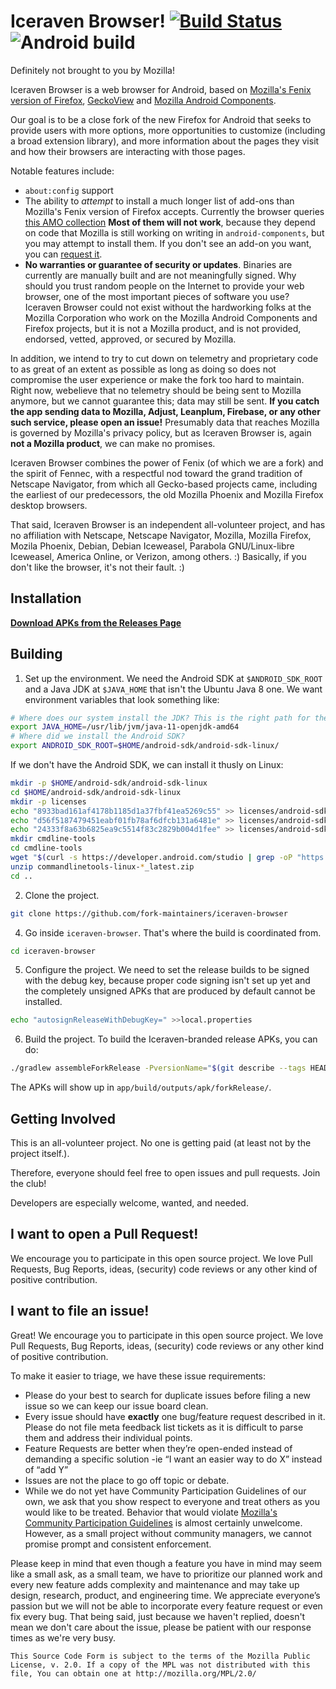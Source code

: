

# Iceraven Browser! [![Build Status](https://travis-ci.org/fork-maintainers/iceraven-browser.svg?branch=fork)](https://travis-ci.org/fork-maintainers/iceraven-browser) ![Android build](https://github.com/fork-maintainers/iceraven-browser/workflows/Android%20build/badge.svg)

Definitely not brought to you by Mozilla!

Iceraven Browser is a web browser for Android, based on [Mozilla's Fenix version of Firefox](https://github.com/mozilla-mobile/fenix/), [GeckoView](https://mozilla.github.io/geckoview/) and [Mozilla Android Components](https://mozac.org/).

Our goal is to be a close fork of the new Firefox for Android that seeks to provide users with more options, more opportunities to customize (including a broad extension library), and more information about the pages they visit and how their browsers are interacting with those pages.

Notable features include:
  * `about:config` support
  * The ability to *attempt* to install a much longer list of add-ons than Mozilla's Fenix version of Firefox accepts. Currently the browser queries [this AMO collection](https://addons.mozilla.org/en-US/firefox/collections/16201230/What-I-want-on-Fenix/) **Most of them will not work**, because they depend on code that Mozilla is still working on writing in `android-components`, but you may attempt to install them. If you don't see an add-on you want, you can [request it](https://github.com/fork-maintainers/iceraven-browser/issues/new).
  * **No warranties or guarantee of security or updates**. Binaries are currently are manually built and are not meaningfully signed. Why should you trust random people on the Internet to provide your web browser, one of the most important pieces of software you use? Iceraven Browser could not exist without the hardworking folks at the Mozilla Corporation who work on the Mozilla Android Components and Firefox projects, but it is not a Mozilla product, and is not provided, endorsed, vetted, approved, or secured by Mozilla.

In addition, we intend to try to cut down on telemetry and proprietary code to as great of an extent as possible as long as doing so does not compromise the user experience or make the fork too hard to maintain. Right now, webelieve that no telemetry should be being sent to Mozilla anymore, but we cannot guarantee this; data may still be sent. **If you catch the app sending data to Mozilla, Adjust, Leanplum, Firebase, or any other such service, please open an issue!** Presumably data that reaches Mozilla is governed by Mozilla's privacy policy, but as Iceraven Browser is, again **not a Mozilla product**, we can make no promises.

Iceraven Browser combines the power of Fenix (of which we are a fork) and the spirit of Fennec, with a respectful nod toward the grand tradition of Netscape Navigator, from which all Gecko-based projects came, including the earliest of our predecessors, the old Mozilla Phoenix and Mozilla Firefox desktop browsers.

That said, Iceraven Browser is an independent all-volunteer project, and has no affiliation with Netscape, Netscape Navigator, Mozilla, Mozilla Firefox, Mozila Phoenix, Debian, Debian Iceweasel, Parabola GNU/Linux-libre Iceweasel, America Online, or Verizon, among others. :)  Basically, if you don't like the browser, it's not their fault. :)

## Installation

[**Download APKs from the Releases Page**](https://github.com/fork-maintainers/iceraven-browser/releases)

## Building

1. Set up the environment. We need the Android SDK at `$ANDROID_SDK_ROOT` and a Java JDK at `$JAVA_HOME` that isn't the Ubuntu Java 8 one. We want environment variables that look something like:

```sh
# Where does our system install the JDK? This is the right path for the Ubuntu Java 11 JDK, if it is installed.
export JAVA_HOME=/usr/lib/jvm/java-11-openjdk-amd64
# Where did we install the Android SDK?
export ANDROID_SDK_ROOT=$HOME/android-sdk/android-sdk-linux/
```

If we don't have the Android SDK, we can install it thusly on Linux:

```sh
mkdir -p $HOME/android-sdk/android-sdk-linux
cd $HOME/android-sdk/android-sdk-linux
mkdir -p licenses
echo "8933bad161af4178b1185d1a37fbf41ea5269c55" >> licenses/android-sdk-license
echo "d56f5187479451eabf01fb78af6dfcb131a6481e" >> licenses/android-sdk-license
echo "24333f8a63b6825ea9c5514f83c2829b004d1fee" >> licenses/android-sdk-license
mkdir cmdline-tools
cd cmdline-tools
wget "$(curl -s https://developer.android.com/studio | grep -oP "https://dl.google.com/android/repository/commandlinetools-linux-[0-9]+_latest.zip")"
unzip commandlinetools-linux-*_latest.zip
cd ..
```

2. Clone the project.

```sh
git clone https://github.com/fork-maintainers/iceraven-browser
```

4. Go inside `iceraven-browser`. That's where the build is coordinated from.

```sh
cd iceraven-browser
```

5. Configure the project. We need to set the release builds to be signed with the debug key, because proper code signing isn't set up yet and the completely unsigned APKs that are produced by default cannot be installed.

```sh
echo "autosignReleaseWithDebugKey=" >>local.properties
```

6. Build the project. To build the Iceraven-branded release APKs, you can do:

```sh
./gradlew assembleForkRelease -PversionName="$(git describe --tags HEAD)"
```

The APKs will show up in `app/build/outputs/apk/forkRelease/`.

## Getting Involved

This is an all-volunteer project. No one is getting paid (at least not by the project itself.).

Therefore, everyone should feel free to open issues and pull requests.  Join the club!

Developers are especially welcome, wanted, and needed.

## I want to open a Pull Request!

We encourage you to participate in this open source project. We love Pull Requests, Bug Reports, ideas, (security) code reviews or any other kind of positive contribution.

## I want to file an issue!

Great! We encourage you to participate in this open source project. We love Pull Requests, Bug Reports, ideas, (security) code reviews or any other kind of positive contribution.

To make it easier to triage, we have these issue requirements:

* Please do your best to search for duplicate issues before filing a new issue so we can keep our issue board clean.
* Every issue should have **exactly** one bug/feature request described in it. Please do not file meta feedback list tickets as it is difficult to parse them and address their individual points.
* Feature Requests are better when they’re open-ended instead of demanding a specific solution -ie  “I want an easier way to do X” instead of “add Y”
* Issues are not the place to go off topic or debate.
* While we do not yet have Community Participation Guidelines of our own, we ask that you show respect to everyone and treat others as you would like to be treated. Behavior that would violate [Mozilla's Community Participation Guidelines](https://www.mozilla.org/en-US/about/governance/policies/participation/) is almost certainly unwelcome. However, as a small project without community managers, we cannot promise prompt and consistent enforcement.

Please keep in mind that even though a feature you have in mind may seem like a small ask, as a small team, we have to prioritize our planned work and every new feature adds complexity and maintenance and may take up design, research, product, and engineering time. We appreciate everyone’s passion but we will not be able to incorporate every feature request or even fix every bug. That being said, just because we haven't replied, doesn't mean we don't care about the issue, please be patient with our response times as we're very busy.


    This Source Code Form is subject to the terms of the Mozilla Public
    License, v. 2.0. If a copy of the MPL was not distributed with this
    file, You can obtain one at http://mozilla.org/MPL/2.0/
